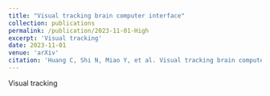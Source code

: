 ```yaml
---
title: "Visual tracking brain computer interface"
collection: publications
permalink: /publication/2023-11-01-High
excerpt: 'Visual tracking'
date: 2023-11-01
venue: 'arXiv'
citation: 'Huang C, Shi N, Miao Y, et al. Visual tracking brain computer interface[J]. arXiv preprint arXiv:2311.12592, 2023.'
---
```

Visual tracking
